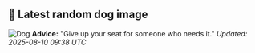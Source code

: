 ## 🐶 Latest random dog image
![Dog](https://images.dog.ceo/breeds/mudhol-indian/Indian-Mudhol.jpg)
**Advice:** "Give up your seat for someone who needs it."
*Updated: 2025-08-10 09:38 UTC*
